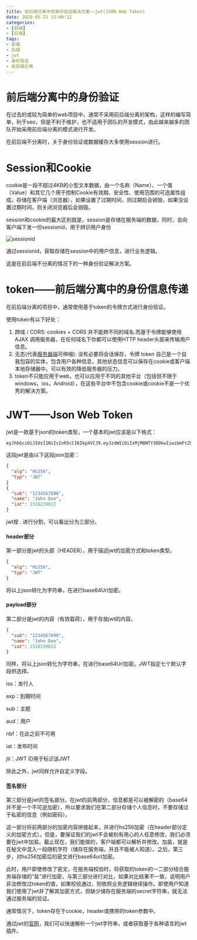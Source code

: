 ```yaml
---
title: 前后端分离中的身份验证解决方案——jwt(JSON Web Token)
date: 2020-05-21 13:00:12
categories:
- [前端]
- [后端]
tags:
- 前端
- 后端
- jwt
- 身份验证
- 前后端分离
---
```


# 前后端分离中的身份验证

在过去的或较为简单的web项目中，通常不采用前后端分离的架构，这样的编写简单，利于seo，但是不利于维护，也不适用于团队的开发模式，由此越来越多的团队开始采用前后端分离的模式进行开发。

在前后端不分离时，关于身份验证或数据缓存大多使用session进行。

# Session和Cookie

cookie是一段不超过4KB的小型文本数据，由一个名称（Name）、一个值（Value）和其它几个用于控制Cookie有效期、安全性、使用范围的可选属性组成。存储在客户端（浏览器），如果设置了过期时间，则过期后会销毁，如果没设置过期时间，则关闭浏览器后会销毁。

session和cookie的最大区别就是，session是存储在服务端的数据，同时，会向客户端下发一份sessionid，用于辨识用户身份

![sessionid](http://imagezxr.test.upcdn.net/blogimg/2020-05/jwt1.png)

通过sessionid，获取存储在session中的用户信息，进行业务逻辑。

这是在前后端不分离的情况下的一种身份验证解决方案。

# token——前后端分离中的身份信息传递

在前后端分离的项目中，通常使用基于token的令牌方式进行身份验证。

使用token有以下好处：

1. 跨域 / CORS: cookies + CORS 并不能跨不同的域名.而基于令牌能够使用 AJAX 调用服务器，在任何域名下你都可以使用HTTP header头部来传输用户信息。
2.  无态(代表[服务器端](https://www.baidu.com/s?wd=服务器端&tn=SE_PcZhidaonwhc_ngpagmjz&rsv_dl=gh_pc_zhidao)可伸缩): 没有必要将会话保存，令牌 token 自己是一个自我包容的实体，包含用户各种信息，其他状态信息可以保存在cookie或客户端本地存储器中。可以有效的降低服务器的压力。
3. token不只能应用于web，也可以应用于不同的其他平台（包括但不限于windows，ios，Android），在这些平台中不包含cookie或cookie不是一个优秀的解决方案。



# JWT——Json Web Token

jwt是一款基于json的token类型，一个基本的jwt应该是以下格式：

```
eyJhbGciOiJIUzI1NiIsInR5cCI6IkpXVCJ9.eyJzdWIiOiIxMjM0NTY3ODkwIiwibmFtZSI6IkpvaG4gRG9lIiwiaWF0IjoxNTE2MjM5MDIyfQ.SflKxwRJSMeKKF2QT4fwpMeJf36POk6yJV_adQssw5c
```

这段jwt是由以下这段json加密：

```json
{
  "alg": "HS256",
  "typ": "JWT"
}
{
  "sub": "1234567890",
  "name": "John Doe",
  "iat": 1516239022
}
```

jwt按 . 进行分割，可以看出分为三部分。

#### header部分

第一部分是jwt的头部（HEADER），用于描述jwt的加密方式和token类型。

```json
{
  "alg": "HS256",
  "typ": "JWT"
}
```

将以上json转化为字符串，在进行base64Url加密。

#### payload部分

第二部分是jwt的内容（有效载荷），用于存放jwt的内容。

```json
{
  "sub": "1234567890",
  "name": "John Doe",
  "iat": 1516239022
}
```

同样，将以上json转化为字符串，在进行base64Url加密。JWT指定七个默认字段供选择。

iss：发行人

exp：到期时间

sub：主题

aud：用户

nbf：在此之前不可用

iat：发布时间

jti：JWT ID用于标识该JWT

除此之外，jwt同样允许自定义字段。

#### 签名部分

第三部分是jwt的签名部分。在jwt的前两部分，信息都是可以被解密的（base64并不是一个不可逆加密），所以要求我们在第二部分存储个人信息时，不要存储过于私密的信息（例如密码）。

这一部分将前两部分的加密内容拼接起来，并进行hs256加密（在header部分定义的加密方式）。但是，要保证我们的jwt不会被别有用心的人任意修改，我们必须要在jwt中加盐。截止现在，我们能做的，客户端都可以解析并修改。加盐，就是在秘文中混入一段随机字符（储存在服务端，并且不能被人知道）。之后，第三步，对hs256加密后的密文进行base64url加密。

此时，用户即使修改了密文，在服务端校验时，将获取的token的一二部分结合服务端存储的“盐”进行加密，与第三部分进行对比，如果对比结果不一致，说明用户非法修改过token的值，如果校验通过，则依照业务逻辑继续操作。即使用户知道我们使用了jwt并了解其加密方式，但缺少储存在服务端的secret字符串，就无法通过服务端的验证。

通常情况下，token存在于cookie，header或携带的token参数中。

通过jwt的[官网](https://jwt.io/)，我们可以快速解析一个jwt字符串，或者获取基于各种语言的jwt插件。



